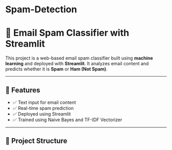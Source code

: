 # Spam-Detection
# 📧 Email Spam Classifier with Streamlit

This project is a web-based email spam classifier built using **machine learning** and deployed with **Streamlit**. It analyzes email content and predicts whether it is **Spam** or **Ham (Not Spam)**.

---

## 🚀 Features

- ✅ Text input for email content
- ✅ Real-time spam prediction
- ✅ Deployed using Streamlit
- ✅ Trained using Naive Bayes and TF-IDF Vectorizer

---

## 📁 Project Structure

